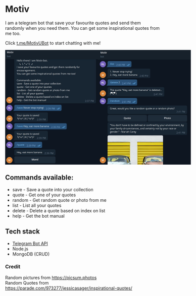 # Motiv
I am a telegram bot that save your favourite quotes and send them randomly when you need them. You can get some inspirational quotes from me too.

Click [t.me/MotivUBot](https://t.me/MotivUBot) to start chatting with me!

<div style="display: flex;">
  <img src="./pic1.jpg" alt="Demo image 1" style="width: 300px;  height: auto;">
  <img src="./pic2.jpg" alt="Demo image 2" style="width: 300px;  height: auto;">
</div>

## Commands available:
- save - Save a quote into your collection
- quote - Get one of your quotes
- random - Get random quote or photo from me
- list - List all your quotes
- delete - Delete a quote based on index on list
- help - Get the bot manual

## Tech stack
- [Telegram Bot API](https://core.telegram.org/bots)
- Node.js
- MongoDB (CRUD)

### Credit
Random pictures from https://picsum.photos  
Random Quotes from https://parade.com/973277/jessicasager/inspirational-quotes/